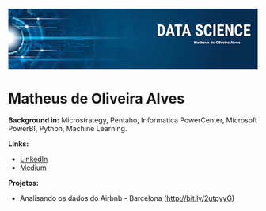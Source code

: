 <p align="center">
  <img src="banner.png" >
</p>

# Matheus de Oliveira Alves




**Background in:** Microstrategy, Pentaho, Informatica PowerCenter, Microsoft PowerBI, Python, Machine Learning.

**Links:**
* [LinkedIn](https://www.linkedin.com/in/matheus-de-oliveira-alves/)
* [Medium](https://medium.com/@matheusdeoliveiraalves)

**Projetos:**
* Analisando os dados do Airbnb - Barcelona (http://bit.ly/2utpyyG)
